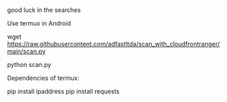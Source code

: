good luck in the searches

Use termux in Android

wget https://raw.githubusercontent.com/adfastltda/scan_with_cloudfrontranger/main/scan.py

python scan.py

Dependencies of termux:

pip install ipaddress
pip install requests
